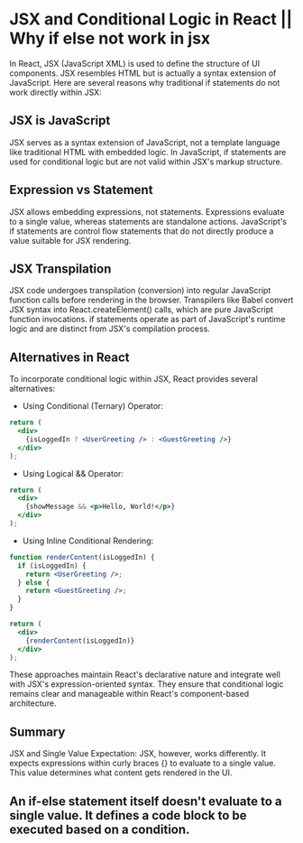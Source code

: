 # JSX and Conditional Logic in React || Why if else not work in jsx
In React, JSX (JavaScript XML) is used to define the structure of UI components. JSX resembles HTML but is actually a syntax extension of JavaScript. Here are several reasons why traditional if statements do not work directly within JSX:

## JSX is JavaScript
JSX serves as a syntax extension of JavaScript, not a template language like traditional HTML with embedded logic. In JavaScript, if statements are used for conditional logic but are not valid within JSX's markup structure.

## Expression vs Statement
JSX allows embedding expressions, not statements. Expressions evaluate to a single value, whereas statements are standalone actions. JavaScript's if statements are control flow statements that do not directly produce a value suitable for JSX rendering.

## JSX Transpilation
JSX code undergoes transpilation (conversion) into regular JavaScript function calls before rendering in the browser. Transpilers like Babel convert JSX syntax into React.createElement() calls, which are pure JavaScript function invocations. if statements operate as part of JavaScript's runtime logic and are distinct from JSX's compilation process.

## Alternatives in React
To incorporate conditional logic within JSX, React provides several alternatives:

- Using Conditional (Ternary) Operator:

```jsx
return (
  <div>
    {isLoggedIn ? <UserGreeting /> : <GuestGreeting />}
  </div>
);
```
- Using Logical && Operator:

```jsx
return (
  <div>
    {showMessage && <p>Hello, World!</p>}
  </div>
);
```
- Using Inline Conditional Rendering:

```jsx
function renderContent(isLoggedIn) {
  if (isLoggedIn) {
    return <UserGreeting />;
  } else {
    return <GuestGreeting />;
  }
}

return (
  <div>
    {renderContent(isLoggedIn)}
  </div>
);
```
These approaches maintain React's declarative nature and integrate well with JSX's expression-oriented syntax. They ensure that conditional logic remains clear and manageable within React's component-based architecture.

## Summary
JSX and Single Value Expectation:
JSX, however, works differently. It expects expressions within curly braces {} to evaluate to a single value. This value determines what content gets rendered in the UI.
## An if-else statement itself doesn't evaluate to a single value. It defines a code block to be executed based on a condition.